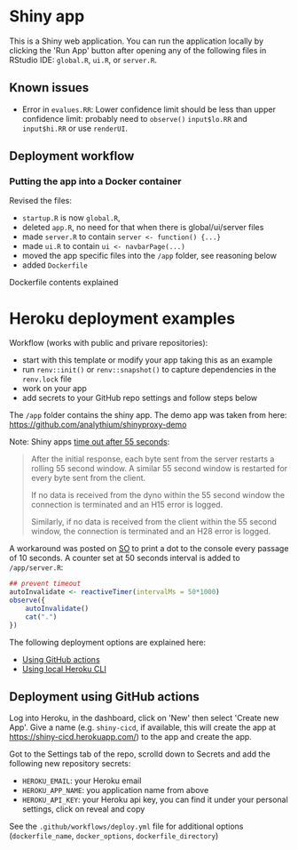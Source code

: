 # Shiny app

This is a Shiny web application. You can run the application locally by clicking
the 'Run App' button after opening any of the following files in RStudio IDE:
`global.R`, `ui.R`, or `server.R`.

## Known issues

- Error in `evalues.RR`: Lower confidence limit should be less than upper confidence limit:
  probably need to `observe()` `input$lo.RR` and `input$hi.RR` or use `renderUI`.

## Deployment workflow

### Putting the app into a Docker container

Revised the files:

- `startup.R` is now `global.R`,
- deleted `app.R`, no need for that when there is global/ui/server files
- made `server.R` to contain `server <- function() {...}`
- made `ui.R` to contain `ui <- navbarPage(...)`
- moved the app specific files into the `/app` folder, see reasoning below
- added `Dockerfile`

Dockerfile contents explained




# Heroku deployment examples

Workflow (works with public and privare repositories):

- start with this template or modify your app taking this as an example
- run `renv::init()` or `renv::snapshot()` to capture dependencies in the `renv.lock` file
- work on your app
- add secrets to your GitHub repo settings and follow steps below

The `/app` folder contains the shiny app. The demo app was taken from here:
https://github.com/analythium/shinyproxy-demo

Note: Shiny apps [time out after 55 seconds](https://devcenter.heroku.com/articles/limits#http-timeouts):

> After the initial response, each byte sent from the server restarts a rolling 55 second window. A similar 55 second window is restarted for every byte sent from the client.
>
> If no data is received from the dyno within the 55 second window the connection is terminated and an H15 error is logged.
>
> Similarly, if no data is received from the client within the 55 second window, the connection is terminated and an H28 error is logged.

A workaround was posted on [SO](https://stackoverflow.com/questions/54594781/how-to-prevent-a-shiny-app-from-being-grayed-out) to print a dot to the console every passage of 10 seconds. 
A counter set at 50 seconds interval is added to `/app/server.R`:

```R
## prevent timeout
autoInvalidate <- reactiveTimer(intervalMs = 50*1000)
observe({
    autoInvalidate()
    cat(".")
})
```

The following deployment options are explained here:

- [Using GitHub actions](#using-github-actions)
- [Using local Heroku CLI](#using-local-heroku-cli)

## Deployment using GitHub actions

Log into Heroku, in the dashboard, click on 'New' then select 'Create new App'.
Give a name (e.g. `shiny-cicd`, if available, this will create the app at https://shiny-cicd.herokuapp.com/) to the app and create the app.

Got to the Settings tab of the repo, scrolld down to Secrets and add the
following new repository secrets:

- `HEROKU_EMAIL`: your Heroku email
- `HEROKU_APP_NAME`: you application name from above
- `HEROKU_API_KEY`: your Heroku api key, you can find it under your personal settings, click on reveal and copy

See the `.github/workflows/deploy.yml` file for additional options
(`dockerfile_name`, `docker_options`, `dockerfile_directory`)

